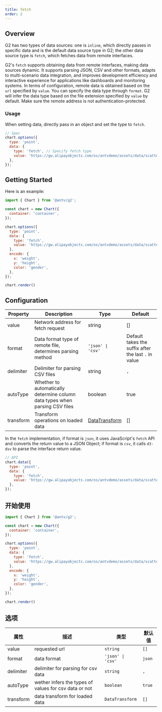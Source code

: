 ```yaml
---
title: fetch
order: 2
---
```


## Overview

G2 has two types of data sources: one is `inline`, which directly passes in specific data and is the default data source type in G2; the other data source type is `fetch`, which fetches data from remote interfaces.

G2's `fetch` supports obtaining data from remote interfaces, making data sources dynamic. It supports parsing JSON, CSV and other formats, adapts to multi-scenario data integration, and improves development efficiency and interactive experience for applications like dashboards and monitoring systems. In terms of configuration, remote data is obtained based on the `url` specified by `value`. You can specify the data type through `format`. G2 will infer the data type based on the file extension specified by `value` by default. Make sure the remote address is not authentication-protected.

### Usage

When setting data, directly pass in an object and set the type to `fetch`.

```js
// Spec
chart.options({
  type: 'point',
  data: {
    type: 'fetch', // Specify fetch type
    value: 'https://gw.alipayobjects.com/os/antvdemo/assets/data/scatter.json', // Remote address
  },
});
```

## Getting Started

Here is an example:

```js | ob { autoMount: true }
import { Chart } from '@antv/g2';

const chart = new Chart({
  container: 'container',
});

chart.options({
  type: 'point',
  data: {
    type: 'fetch',
    value: 'https://gw.alipayobjects.com/os/antvdemo/assets/data/scatter.json',
  },
  encode: {
    x: 'weight',
    y: 'height',
    color: 'gender',
  },
});

chart.render()
```

## Configuration

| Property | Description | Type | Default |
| -------- | ----------- | ---- | ------- |
| value | Network address for fetch request | string | [] |
| format | Data format type of remote file, determines parsing method | `'json' \| 'csv'` | Default takes the suffix after the last `.` in value |
| delimiter | Delimiter for parsing CSV files | string | `,` |
| autoType | Whether to automatically determine column data types when parsing CSV files | boolean | true |
| transform | Transform operations on loaded data | [DataTransform](/en/manual/core/data/overview#datatransform) | [] |

In the `fetch` implementation, if format is `json`, it uses JavaScript's `fetch` API and converts the return value to a JSON Object; if format is `csv`, it calls `d3-dsv` to parse the interface return value.

```js
// API
chart.data({
  type: 'point',
  data: {
    type: 'fetch',
    value: 'https://gw.alipayobjects.com/os/antvdemo/assets/data/scatter.json',
  },
});
```

## 开始使用

```js | ob { autoMount: true }
import { Chart } from '@antv/g2';

const chart = new Chart({
  container: 'container',
});

chart.options({
  type: 'point',
  data: {
    type: 'fetch',
    value: 'https://gw.alipayobjects.com/os/antvdemo/assets/data/scatter.json',
  },
  encode: {
    x: 'weight',
    y: 'height',
    color: 'gender',
  },
});

chart.render()
```

## 选项

| 属性      | 描述                                                  | 类型              | 默认值 |
| --------- | ----------------------------------------------------- | ----------------- | ------ |
| value     | requested url                                         | `string`          | `[]`   |
| format    | data format                                           | `'json' \| 'csv'` | `json` |
| delimiter | delimiter for parsing for csv data                    | `string`          | `,`    |
| autoType  | wether infers the types of values for csv data or not | `boolean`         | `true` |
| transform | data transform for loaded data                        | `DataTransform`   | `[]`   |
